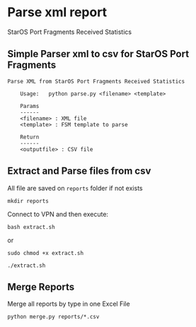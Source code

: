 # Parse xml report
StarOS Port Fragments Received Statistics

## Simple Parser xml to csv for StarOS Port Fragments
```   
Parse XML from StarOS Port Fragments Received Statistics

    Usage:   python parse.py <filename> <template>

    Params
    ------
    <filename> : XML file
    <template> : FSM template to parse

    Return
    ------
    <outputfile> : CSV file
```
## Extract and Parse files from csv
All file are saved on `reports` folder if not exists

```
mkdir reports
```

Connect to VPN and then execute:
```
bash extract.sh
```
or 
```
sudo chmod +x extract.sh

./extract.sh
```

## Merge Reports
Merge all reports by type in one Excel File

```
python merge.py reports/*.csv
```
